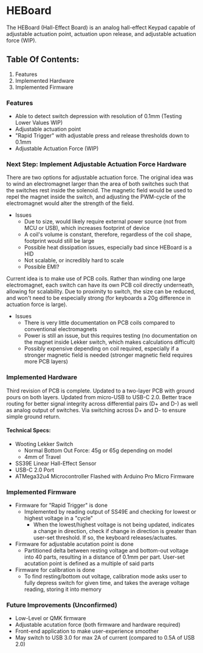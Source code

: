 # HEBoard
The HEBoard (Hall-Effect Board) is an analog hall-effect Keypad capable of adjustable actuation point, actuation upon release, and adjustable actuation force (WIP).

## Table Of Contents:
1. Features
2. Implemented Hardware
3. Implemented Firmware

### Features
* Able to detect switch depression with resolution of 0.1mm (Testing Lower Values WIP)
* Adjustable actuation point
* "Rapid Trigger" with adjustable press and release thresholds down to 0.1mm
* Adjustable Actuation Force (WIP)

### Next Step: Implement Adjustable Actuation Force Hardware
There are two options for adjustable actuation force. The original idea was to wind an electromagnet larger than the area of both switches such that the switches rest inside the solenoid. The magnetic field would be used to repel the magnet inside the switch, and adjusting the PWM-cycle of the electromagnet would alter the strength of the field. 

* Issues
  * Due to size, would likely require external power source (not from MCU or USB), which increases footprint of device
  * A coil's volume is constant, therefore, regardless of the coil shape, footprint would still be large
  * Possible heat dissipation issues, especially bad since HEBoard is a HID
  * Not scalable, or incredibly hard to scale
  * Possible EMI? 

Current idea is to make use of PCB coils. Rather than winding one large electromagnet, each switch can have its own PCB coil directly underneath, allowing for scalability. Due to proximity to switch, the size can be reduced, and won't need to be especially strong (for keyboards a 20g difference in actuation force is large).

* Issues
  * There is very little documentation on PCB coils compared to conventional electromagnets
  * Power is still an issue, but this requires testing (no documentation on the magnet inside Lekker switch, which makes calculations difficult)
  * Possibly expensive depending on coil required, especially if a stronger magnetic field is needed (stronger magnetic field requires more PCB layers)
 
### Implemented Hardware
Third revision of PCB is complete. Updated to a two-layer PCB with ground pours on both layers. Updated from micro-USB to USB-C 2.0. Better trace routing for better signal integrity across differential pairs (D+ and D-) as well as analog output of switches. Via switching across D+ and D- to ensure simple ground return. 

#### Technical Specs: 
* Wooting Lekker Switch 
  * Normal Bottom Out Force: 45g or 65g depending on model
  * 4mm of Travel
* SS39E Linear Hall-Effect Sensor
* USB-C 2.0 Port
* ATMega32u4 Microcontroller Flashed with Arduino Pro Micro Firmware

### Implemented Firmware
* Firmware for "Rapid Trigger" is done
  * Implemented by reading output of SS49E and checking for lowest or highest voltage in a "cycle"
    * When the lowest/highest voltage is not being updated, indicates a change in direction, check if change in direction is greater than user-set threshold. If so, the keyboard releases/actuates.
* Firmware for adjustable acutation point is done
  * Partitioned delta between resting voltage and bottom-out voltage into 40 parts, resulting in a distance of 0.1mm per part. User-set acutation point is defined as a multiple of said parts
* Firmware for calibration is done
  * To find resting/bottom out voltage, calibration mode asks user to fully depress switch for given time, and takes the average voltage reading, storing it into memory

### Future Improvements (Unconfirmed)
* Low-Level or QMK firmware
* Adjustable acutation force (both firmware and hardware required)
* Front-end application to make user-experience smoother
* May switch to USB 3.0 for max 2A of current (compared to 0.5A of USB 2.0)
